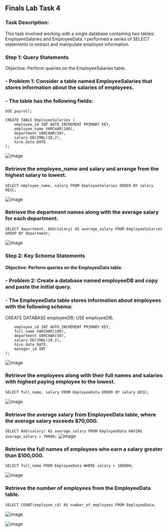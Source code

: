 ## Finals Lab Task 4
### Task Description:
This task involved working with a single database containing two tables: EmployeeSalaries and EmployeeData. I performed a series of SELECT statements to extract and manipulate employee information.
### Step 1: Query Statements
Objective: Perform queries on the EmployeeSalaries table.

### - Problem 1: Consider a table named EmployeeSalaries that stores information about the salaries of employees.
### - The table has the following fields:
```CREATE DATABASE payroll;
USE payroll;

CREATE TABLE EmployeeSalaries (
    employee_id INT AUTO_INCREMENT PRIMARY KEY,
    employee_name VARCHAR(100),
    department VARCHAR(50),
    salary DECIMAL(10,2),
    hire_date DATE
);
```
![image](https://github.com/user-attachments/assets/e6c078f5-1037-4ab5-8a49-4f8f7c2564b0)


### Retrieve the employee_name and salary and arrange from the highest salary to lowest.

```SELECT employee_name, salary FROM EmployeeSalaries ORDER BY salary DESC;```

![image](https://github.com/user-attachments/assets/36add1a1-9461-46ef-8856-c89d5418a9c5)


### Retrieve the department names along with the average salary for each department.

```SELECT department, AVG(salary) AS average_salary FROM EmployeeSalaries GROUP BY department;```

![image](https://github.com/user-attachments/assets/6ab48375-7ff0-4a0e-8293-9e04ff74c181)


### Step 2: Key Schema Statements
#### Objective: Perform queries on the EmployeeData table.

### - Problem 2: Create a database named employeeDB and copy and paste the initial query.
### - The EmployeeData table stores information about employees with the following schema:
CREATE DATABASE employeeDB;
USE employeeDB;

```CREATE TABLE EmployeeData (
    employee_id INT AUTO_INCREMENT PRIMARY KEY,
    full_name VARCHAR(100),
    department VARCHAR(50),
    salary DECIMAL(10,2),
    hire_date DATE,
    manager_id INT
);
```
![image](https://github.com/user-attachments/assets/72378db4-fd78-4e17-8a53-3e525517292d)



### Retrieve the employees along with their full names and salaries with highest paying employee to the lowest.

```SELECT full_name, salary FROM EmployeeData ORDER BY salary DESC;```

![image](https://github.com/user-attachments/assets/c824a02e-59e7-4c43-a07f-73fb68408f45)


### Retrieve the average salary from EmployeeData table, where the average salary exceeds $70,000.

```SELECT AVG(salary) AS average_salary FROM EmployeeData HAVING average_salary > 70000;```
![image](https://github.com/user-attachments/assets/926e2cc7-9da8-4f12-83f5-521fbb06db0a)


### Retrieve the full names of employees who earn a salary greater than $100,000.

```SELECT full_name FROM EmployeeData WHERE salary > 100000;```

![image](https://github.com/user-attachments/assets/5e839a54-9008-4245-a88f-cbaa2ccace74)


### Retrieve the number of employees from the EmployeeData table.

```SELECT COUNT(employee_id) AS number_of_employees FROM EmployeeData;```

![image](https://github.com/user-attachments/assets/9f49d438-3604-4667-a5a0-f69fa98be6bd)

![image](https://github.com/user-attachments/assets/f7964ecf-5a42-4a54-89a8-549e69a03ec1)
